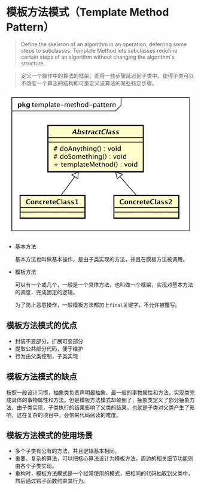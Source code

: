 # 模板方法模式（Template Method Pattern）

> Define the skeleton of an algorithm in an operation, deferring some steps to subclasses.
> Template Method lets subclasses redefine certain steps of an algorithm without changing the algorithm's structure.

> 定义一个操作中的算法的框架，而将一些步骤延迟到子类中。使得子类可以不改变一个算法的结构即可重定义该算法的某些特定步骤。

![template-method-pattern](../res/images/template-method-pattern.svg)

* 基本方法

    基本方法也叫做基本操作，是由子类实现的方法，并且在模板方法被调用。

* 模板方法

    可以有一个或几个，一般是一个具体方法，也叫做一个框架，实现对基本方法的调度，完成固定的逻辑。

    为了防止恶意操作，一般模板方法都加上`final`关键字，不允许被覆写。

## 模板方法模式的优点

* 封装不变部分，扩展可变部分
* 提取公共部分代码，便于维护
* 行为由父类控制，子类实现

## 模板方法模式的缺点

按照一般设计习惯，抽象类负责声明最抽象、最一般的事物属性和方法，实现类完成具体的事物属性和方法。但是模板方法模式却颠倒了，抽象类定义了部分抽象方法，由子类实现，子类执行的结果影响了父类的结果，也就是子类对父类产生了影响，这在复杂的项目中，会带来代码阅读的难度。

## 模板方法模式的使用场景

* 多个子类有公有的方法，并且逻辑基本相同。
* 重要、复杂的算法，可以把核心算法设计为模板方法，周边的相关细节功能则由各个子类实现。
* 重构时，模板方法模式是一个经常使用的模式，把相同的代码抽取到父类中，然后通过钩子函数约束其行为。
